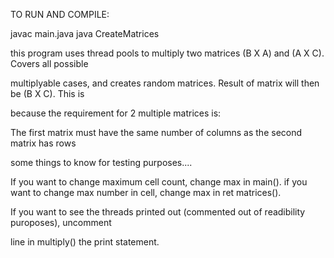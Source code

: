 TO RUN AND COMPILE: 

javac main.java
java CreateMatrices

this program uses thread pools to multiply two matrices (B X A) and (A X C). Covers all possible

multiplyable cases, and creates random matrices. Result of matrix will then be (B X C). This is 

because the requirement for 2 multiple matrices is:

The first matrix must have the same number of columns as the second matrix has rows

some things to know for testing purposes....

If you want to change maximum cell count, change max in main().
if you want to change max number in cell, change max in ret matrices().

If you want to see the threads printed out (commented out of readibility puroposes), uncomment

line in multiply() the print statement.

 
